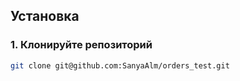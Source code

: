 ## Установка

### 1. Клонируйте репозиторий
```bash
git clone git@github.com:SanyaAlm/orders_test.git
